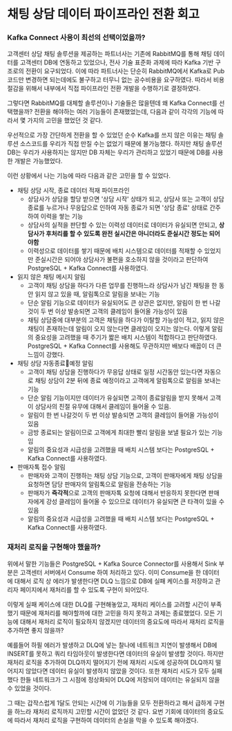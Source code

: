 # 채팅 상담 데이터 파이프라인 전환 회고
### Kafka Connect 사용이 최선의 선택이었을까?

고객센터 상담 채팅 솔루션을 제공하는 파트너사는 기존에 RabbitMQ를 통해 채팅 데이터를 고객센터 DB에 연동하고 있었으나, 전사 기술 표준화 과제에 따라 Kafka 기반 구조로의 전환이 요구되었다. 이에 따라 파트너사는 단순히 RabbitMQ에서 Kafka로 Pub 코드만 변경하면 되는데에도 불구하고 터무니 없는 공수비용을 요구하였다. 따라서 비용 절감을 위해서 내부에서 직접 파이프라인 전환 개발을 수행하기로 결정하였다.

그렇다면 RabbitMQ를 대체할 솔루션이나 기술들은 많을텐데 왜 Kafka Connect를 선택했을까? 전환을 해야하는 여러 기능들이 존재했었는데, 다음과 같이 각각의 기능에 따라서 몇 가지의 고민을 했었던 것 같다.

우선적으로 가장 간단하게 전환을 할 수 있었던 순수 Kafka를 쓰지 않은 이유는 채팅 솔루션 소스코드를 우리가 직접 만질 수는 없었기 때문에 불가능했다. 하지만 채팅 솔루션 DB는 우리가 사용하지는 않지만 DB 자체는 우리가 관리하고 있었기 때문에 DB를 사용한 개발은 가능했었다.

이런 상황에서 나는 기능에 따라 다음과 같은 고민을 할 수 있었다.

- 채팅 상담 시작, 종료 데이터 적재 파이프라인
	- 상담사가 상담을 할당 받으면 '상담 시작' 상태가 되고, 상담사 또는 고객이 상담 종료를 누르거나 무응답으로 인하여 자동 종료가 되면 '상담 종료' 상태로 간주하여 이력을 쌓는 기능
	- 상담사의 실적을 판단할 수 있는 이력성 데이터로 데이터가 유실되면 안되고, **상담사가 후처리를 할 수 있도록 완전 실시간은 아니더라도 준실시간 정도는 되어야함**
	- 이력성으로 데이터를 쌓기 때문에 배치 시스템으로 데이터를 적재할 수 있었지만 준실시간은 되어야 상담사가 불편을 호소하지 않을 것이라고 판단하여 PostgreSQL + Kafka Connect를 사용하였다.
- 읽지 않은 채팅 메시지 알림
	- 고객이 채팅 상담을 하다가 다른 업무를 진행하느라 상담사가 남긴 채팅을 한 동안 읽지 않고 있을 때, 알림톡으로 알림을 보내는 기능
	- 단순 알림 기능으로 데이터가 유실되어도 큰 상관은 없지만, 알림이 한 번 나갈것이 두 번 이상 발송되면 고객의 클레임이 들어올 가능성이 있음
	- 채팅 상담중에 대부분의 고객은 채팅을 하다가 이탈할 가능성이 적고, 읽지 않은 채팅이 존재하는데 알림이 오지 않는다면 클레임이 오지는 않는다. 이렇게 알림의 중요성을 고려했을 때 주기가 짧은 배치 시스템이 적합하다고 판단하였다. PostgreSQL + Kafka Connect를 사용해도 무관하지만 배보다 배꼽이 더 큰 느낌이 강했다.
- 채팅 상담 자동종료예정 알림
	- 고객이 채팅 상담을 진행하다가 무응답 상태로 일정 시간동안 있는다면 자동으로 채팅 상담이 2분 뒤에 종료 예정이라고 고객에게 알림톡으로 알림을 보내는 기능
	- 단순 알림 기능이지만 데이터가 유실되면 고객이 종료알림을 받지 못해서 고객이 상담사의 친절 유무에 대해서 클레임이 들어올 수 있음.
	- 알림이 한 번 나갈것이 두 번 이상 발송되면 고객의 클레임이 들어올 가능성이 있음
	- 금방 종료되는 알림이므로 고객에게 최대한 빨리 알림을 보낼 필요가 있는 기능임
	- 알림의 중요성과 시급성을 고려했을 때 배치 시스템 보다는 PostgreSQL + Kafka Connect를 사용하였다.
- 판매자톡 접수 알림
	- 판매자와 고객이 진행하는 채팅 상담 기능으로, 고객이 판매자에게 채팅 상담을 요청하면 담당 판매자의 알림톡으로 알림을 전송하는 기능
	- 판매자가 **즉각적**으로 고객의 판매자톡 요청에 대해서 반응하지 못한다면 판매자에게 강성 클레임이 들어올 수 있으므로 데이터가 유실되면 큰 타격이 있을 수 있음
	- 알림의 중요성과 시급성을 고려했을 때 배치 시스템 보다는 PostgreSQL + Kafka Connect를 사용하였다.

### 재처리 로직을 구현해야 했을까?

위에서 말한 기능들은 PostgreSQL + Kafka Source Connector를 사용해서 Sink 부분은 고객센터 서버에서 Consume 하여 처리하고 있다. 이미 Consume을 한 데이터에 대해서 로직 상 에러가 발생한다면 DLQ 느낌으로 DB에 실패 케이스를 저장하고 관리자 페이지에서 재처리를 할 수 있도록 구현이 되어있다.

이렇게 실패 케이스에 대한 DLQ를 구현해놓았고, 재처리 케이스를 고려할 시간이 부족했기 때문에 재처리를 해야할까에 대한 고민을 하지 못하고 과제는 종료했었다. 모든 기능에 대해서 재처리 로직이 필요하지 않겠지만 데이터의 중요도에 따라서 재처리 로직을 추가하면 좋지 않을까?

예를들어 하필 에러가 발생하고 DLQ에 넣는 찰나에 네트워크 지연이 발생해서 DB에 INSERT를 못하고 쿼리 타임아웃이 발생한다면 데이터의 유실이 발생할 것이다. 하지만 재처리 로직을 추가하여 DLQ까지 떨어지기 전에 재처리 시도에 성공하여 DLQ까지 떨어지지 않았다면 데이터 유실이 발생하지 않았을 것이다. 또한 재처리 시도가 모두 실패했다 한들 네트워크가 그 시점에 정상화되어 DLQ에 저장되어 데이터는 유실되지 않을 수 있었을 것이다.

그 때는 갑작스럽게 1달도 안되는 시간에 이 기능들을 모두 전환하라고 해서 급하게 구현을 하느라 재처리 로직까지 고민할 시간이 없었던 것 같다. 요번 기회에 데이터의 중요도에 따라서 재처리 로직을 구현하여 데이터의 손실을 막을 수 있도록 해야겠다.